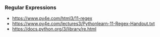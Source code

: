 ### Regular Expressions

- https://www.py4e.com/html3/11-regex
- https://www.py4e.com/lectures3/Pythonlearn-11-Regex-Handout.txt
- https://docs.python.org/3/library/re.html
